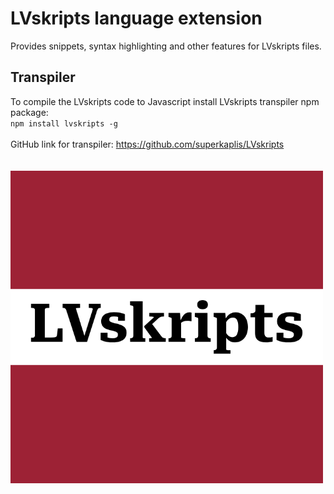 # LVskripts language extension
Provides snippets, syntax highlighting and other features for LVskripts files.
## Transpiler
To compile the LVskripts code to Javascript install LVskripts transpiler npm package:  
    ```npm install lvskripts -g```<br>  
  GitHub link for transpiler: https://github.com/superkaplis/LVskripts    
  <br>
  <br>
  <img src="./icons/icon.png" alt="LVskripts logo" width="500">